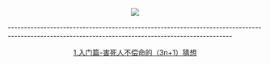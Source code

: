 <p align = "center">
  <img src="https://readme-typing-svg.demolab.com?font=Fira+Code&weight=700&pause=1000&color=E8F73F&width=435&lines=%E7%AE%97%E6%B3%95%E7%AC%94%E8%AE%B0-C%2FC%2B%2B-%E7%94%A8%E4%BA%8E%E7%AE%97%E6%B3%95%E8%80%83%E8%AF%95%E5%92%8C%E8%80%83%E7%A0%94%E6%9C%BA%E8%AF%95%EF%BC%81%E2%9C%8C%E2%9C%8C%E2%9C%8C%E2%9C%8C%E2%9C%8C%E2%9C%8C">
</p>
<p>---------------------------------------------------------------------------------------------------------------------------------------------------</p>
<p align = "center">
<a href="https://github.com/panhongsheng-eng/C-/blob/main/code/3.%E5%AE%B3%E6%AD%BB%E4%BA%BA%E4%B8%8D%E5%81%BF%E5%91%BD%E7%9A%84%EF%BC%883n%2B1%EF%BC%89%E7%8C%9C%E6%83%B3.c">1.入门篇-害死人不偿命的（3n+1）猜想</a>
  </p>
